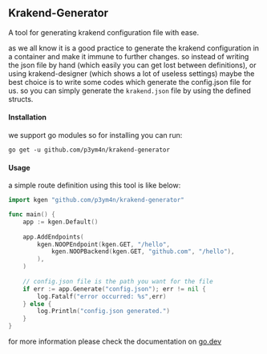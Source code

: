 ## Krakend-Generator
A tool for generating krakend configuration file with ease.

as we all know it is a good practice to generate the krakend configuration in a container and make it immune to further changes.
so instead of writing the json file by hand (which easily you can get lost between definitions), or using krakend-designer (which shows a lot of useless settings) maybe the best choice is to write some codes which generate the config.json file for us.
so you can simply generate the `krakend.json` file by using the defined structs. 
#### Installation
we support go modules so for installing you can run:
```
go get -u github.com/p3ym4n/krakend-generator
```
#### Usage
a simple route definition using this tool is like below:
```go
import kgen "github.com/p3ym4n/krakend-generator"

func main() {
    app := kgen.Default()
    
    app.AddEndpoints(
        kgen.NOOPEndpoint(kgen.GET, "/hello",
            kgen.NOOPBackend(kgen.GET, "github.com", "/hello"),
        ),
    )
    
    // config.json file is the path you want for the file
    if err := app.Generate("config.json"); err != nil {
        log.Fatalf("error occurred: %s",err)
    } else {
        log.Println("config.json generated.")
    }
}
```

for more information please check the documentation on [go.dev](https://pkg.go.dev/github.com/p3ym4n/krakend-generator) 

 

